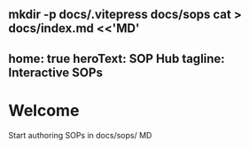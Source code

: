 mkdir -p docs/.vitepress docs/sops
cat > docs/index.md <<'MD'
---
home: true
heroText: SOP Hub
tagline: Interactive SOPs
---

# Welcome
Start authoring SOPs in docs/sops/
MD
